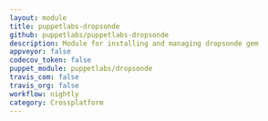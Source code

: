 ```yaml
---
layout: module
title: puppetlabs-dropsonde
github: puppetlabs/puppetlabs-dropsonde
description: Module for installing and managing dropsonde gem
appveyor: false
codecov_token: false
puppet_module: puppetlabs/dropsonde
travis_com: false
travis_org: false
workflow: nightly
category: Crossplatform
---
```

